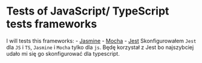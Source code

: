 # Tests of JavaScript/ TypeScript tests frameworks

I will tests this frameworks:
    - [Jasmine](https://jasmine.github.io/)
    - [Mocha](https://mochajs.org/)
    - [Jest](https://jestjs.io/)
Skonfigurowałem `Jest` dla `JS` i `TS`, `Jasmine` i `Mocha` tylko dla `js`.
Będę korzystał z Jest bo najszybciej udało mi się go skonfigurować dla typescript.